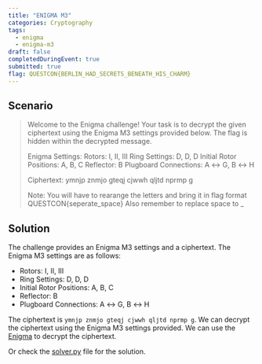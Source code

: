 ```yaml
---
title: "ENIGMA M3"
categories: Cryptography
tags: 
  - enigma
  - enigma-m3
draft: false
completedDuringEvent: true
submitted: true
flag: QUESTCON{BERLIN_HAD_SECRETS_BENEATH_HIS_CHARM}
---
```

## Scenario

> Welcome to the Enigma challenge! Your task is to decrypt the given ciphertext using the Enigma M3 settings provided below. The flag is hidden within the decrypted message.
>
> Enigma Settings: Rotors: I, II, III Ring Settings: D, D, D Initial Rotor Positions: A, B, C Reflector: B Plugboard Connections: A ↔ G, B ↔ H
>
> Ciphertext: ymnjp znmjo gteqj cjwwh qljtd nprmp g
>
> Note: You will have to rearange the letters and bring it in flag format QUESTCON{seperate_space} Also remember to replace space to _

## Solution

The challenge provides an Enigma M3 settings and a ciphertext. The Enigma M3 settings are as follows:

- Rotors: I, II, III
- Ring Settings: D, D, D
- Initial Rotor Positions: A, B, C
- Reflector: B
- Plugboard Connections: A ↔ G, B ↔ H

The ciphertext is `ymnjp znmjo gteqj cjwwh qljtd nprmp g`. We can decrypt the ciphertext using the Enigma M3 settings provided. We can use the [Enigma](https://gchq.github.io/CyberChef/#recipe=Enigma('3-rotor','LEYJVCNIXWPBQMDRTAKZGFUHOS','A','A','EKMFLGDQVZNTOWYHXUSPAIBRCJ%3CR','D','A','AJDKSIRUXBLHWTMCQGZNPYFVOE%3CF','D','B','BDFHJLCPRTXVZNYEIWGAKMUSQO%3CW','D','C','AY%20BR%20CU%20DH%20EQ%20FS%20GL%20IP%20JX%20KN%20MO%20TZ%20VW','AG%20BH',true)&input=eW1uanAgem5tam8gZ3RlcWogY2p3d2ggcWxqdGQgbnBybXAgZw) to decrypt the ciphertext.

Or check the [solver.py](solver.py) file for the solution.
